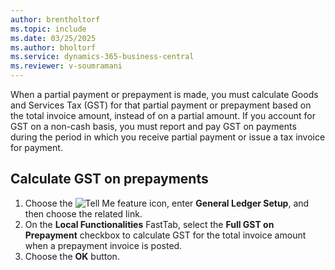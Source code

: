 ```yaml
---
author: brentholtorf
ms.topic: include
ms.date: 03/25/2025
ms.author: bholtorf
ms.service: dynamics-365-business-central
ms.reviewer: v-soumramani
---
```


When a partial payment or prepayment is made, you must calculate Goods and Services Tax (GST) for that partial payment or prepayment based on the total invoice amount, instead of on a partial amount. If you account for GST on a non-cash basis, you must report and pay GST on payments during the period in which you receive partial payment or issue a tax invoice for payment.

## Calculate GST on prepayments  

1. Choose the ![Tell Me feature](../../../media/ui-search/search_small.png "Tell me what you want to do") icon, enter **General Ledger Setup**, and then choose the related link.  
1. On the **Local Functionalities** FastTab, select the **Full GST on Prepayment** checkbox to calculate GST for the total invoice amount when a prepayment invoice is posted.  
1. Choose the **OK** button.  
